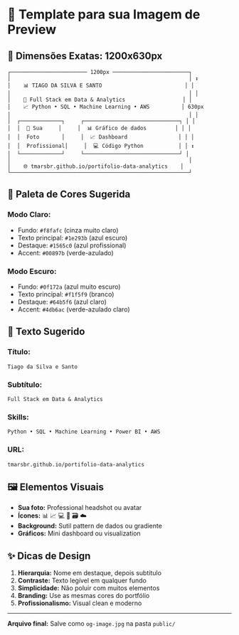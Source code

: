 # 🎨 Template para sua Imagem de Preview

## 📐 **Dimensões Exatas: 1200x630px**

```
┌──────────────────────── 1200px ────────────────────────┐
│                                                        │ ↕
│    📊 TIAGO DA SILVA E SANTO                          │ │
│                                                        │ │
│    🚀 Full Stack em Data & Analytics                  │ │
│    📈 Python • SQL • Machine Learning • AWS          │ 630px
│                                                        │ │
│  ┌─────────────┐     ┌──────────────────────────────┐ │ │
│  │  📸 Sua     │     │  📊 Gráfico de dados         │ │ │
│  │  Foto       │     │  📈 Dashboard                │ │ │
│  │  Profissional│     │  💻 Código Python           │ │ ↕
│  └─────────────┘     └──────────────────────────────┘ │
│                                                        │
│    🌐 tmarsbr.github.io/portifolio-data-analytics    │
└────────────────────────────────────────────────────────┘
```

## 🎨 **Paleta de Cores Sugerida**

### **Modo Claro:**
- Fundo: `#f8fafc` (cinza muito claro)
- Texto principal: `#1e293b` (azul escuro)
- Destaque: `#1565c0` (azul profissional)
- Accent: `#00897b` (verde-azulado)

### **Modo Escuro:**
- Fundo: `#0f172a` (azul muito escuro)  
- Texto principal: `#f1f5f9` (branco)
- Destaque: `#64b5f6` (azul claro)
- Accent: `#4db6ac` (verde-azulado claro)

## 📝 **Texto Sugerido**

### **Título:** 
`Tiago da Silva e Santo`

### **Subtítulo:**
`Full Stack em Data & Analytics`

### **Skills:**
`Python • SQL • Machine Learning • Power BI • AWS`

### **URL:**
`tmarsbr.github.io/portifolio-data-analytics`

## 🖼️ **Elementos Visuais**

- **Sua foto:** Professional headshot ou avatar
- **Ícones:** 📊 📈 💻 🐍 🗃️ ☁️
- **Background:** Sutil pattern de dados ou gradiente
- **Gráficos:** Mini dashboard ou visualization

## ✨ **Dicas de Design**

1. **Hierarquia:** Nome em destaque, depois subtítulo
2. **Contraste:** Texto legível em qualquer fundo
3. **Simplicidade:** Não poluir com muitos elementos
4. **Branding:** Use as mesmas cores do portfólio
5. **Profissionalismo:** Visual clean e moderno

---

**Arquivo final:** Salve como `og-image.jpg` na pasta `public/`
